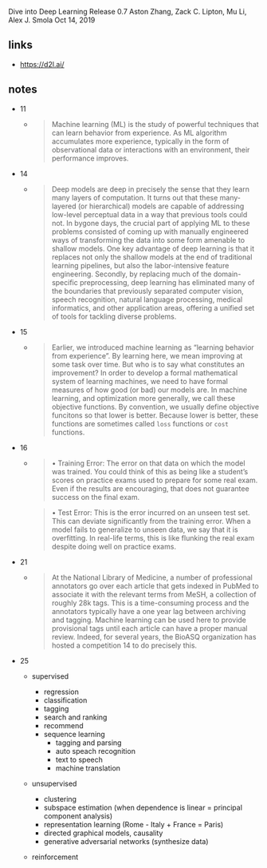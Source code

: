 
Dive into Deep Learning
Release 0.7
Aston Zhang, Zack C. Lipton, Mu Li, Alex J. Smola
Oct 14, 2019

## links

- https://d2l.ai/

## notes

- 11
  - > Machine learning (ML) is the study of
    powerful techniques that can learn behavior from experience. As ML algorithm accumulates more experience,
    typically in the form of observational data or interactions with an environment, their performance improves.

- 14
  - > Deep models are deep in precisely
    the sense that they learn many layers of computation. It turns out that these many-layered (or hierarchical)
    models are capable of addressing low-level perceptual data in a way that previous tools could not. In bygone
    days, the crucial part of applying ML to these problems consisted of coming up with manually engineered
    ways of transforming the data into some form amenable to shallow models. One key advantage of deep
    learning is that it replaces not only the shallow models at the end of traditional learning pipelines, but also
    the labor-intensive feature engineering. Secondly, by replacing much of the domain-specific preprocessing,
    deep learning has eliminated many of the boundaries that previously separated computer vision, speech
    recognition, natural language processing, medical informatics, and other application areas, offering a unified
    set of tools for tackling diverse problems.
    
- 15
  - > Earlier, we introduced machine learning as “learning behavior from experience”. By learning here, we mean
      improving at some task over time. But who is to say what constitutes an improvement?
    > In order to develop a formal mathematical system of learning machines, we need to have formal measures
      of how good (or bad) our models are. In machine learning, and optimization more generally, we call these
      objective functions.
      By convention, we usually define objective funcitons so that lower is better.
      Because lower is better, these functions are sometimes called `loss` functions or `cost` functions.

- 16
  - > • Training Error: The error on that data on which the model was trained. You could think of this as
        being like a student’s scores on practice exams used to prepare for some real exam. Even if the results
        are encouraging, that does not guarantee success on the final exam.

    > • Test Error: This is the error incurred on an unseen test set. This can deviate significantly from the
        training error. When a model fails to generalize to unseen data, we say that it is overfitting. In real-life
        terms, this is like flunking the real exam despite doing well on practice exams.

- 21
  - > At the
      National Library of Medicine, a number of professional annotators go over each article that gets indexed
      in PubMed to associate it with the relevant terms from MeSH, a collection of roughly 28k tags. This is a
      time-consuming process and the annotators typically have a one year lag between archiving and tagging.
      Machine learning can be used here to provide provisional tags until each article can have a proper manual
      review. Indeed, for several years, the BioASQ organization has hosted a competition 14 to do precisely this.

- 25
  - supervised
    - regression
    - classification
    - tagging
    - search and ranking
    - recommend
    - sequence learning
      - tagging and parsing
      - auto speach recognition
      - text to speech
      - machine translation

  - unsupervised
    - clustering
    - subspace estimation (when dependence is linear = principal component analysis)
    - representation learning (Rome - Italy + France = Paris)
    - directed graphical models, causality
    - generative adversarial networks (synthesize data)
  
  - reinforcement
  

